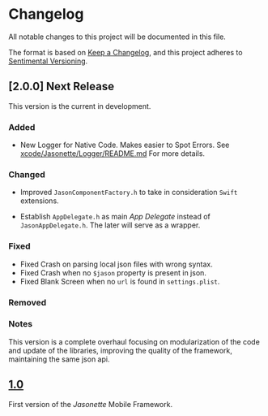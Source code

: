 # Changelog
All notable changes to this project will be documented in this file.

The format is based on [Keep a Changelog](https://keepachangelog.com/en/1.0.0/),
and this project adheres to [Sentimental Versioning](http://sentimentalversioning.org/).

## [2.0.0] Next Release

This version is the current in development.

### Added

- New Logger for Native Code. Makes easier to Spot Errors. See [xcode/Jasonette/Logger/README.md](xcode/Jasonette/Logger/README.md) For more details.

### Changed

- Improved `JasonComponentFactory.h` to take in consideration `Swift` extensions.

- Establish `AppDelegate.h` as main *App Delegate* instead of `JasonAppDelegate.h`. The later will serve as a wrapper.

### Fixed

- Fixed Crash on parsing local json files with wrong syntax.
- Fixed Crash when no `$jason` property is present in json.
- Fixed Blank Screen when no `url` is found in `settings.plist`.

### Removed

### Notes

This version is a complete overhaul focusing on 
modularization of the code and update of the libraries, improving the quality of the framework, maintaining the same json api.

## [1.0](https://github.com/jasonelle/jasonelle/releases/tag/v1.0)

First version of the *Jasonette* Mobile Framework.
